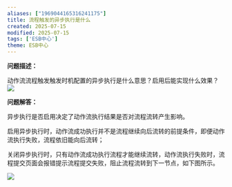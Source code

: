 ```yaml
---
aliases: ["1969044165316241175"]
title: 流程触发的异步执行是什么
created: 2025-07-15
modified: 2025-07-15
tags: ['ESB中心']
theme: ESB中心
---
```


**问题描述：**

动作流流程触发触发时机配置的异步执行是什么意思？启用后能实现什么效果？![](f501f14e57ee012dac76d0fa9cc77108.jpg)

**问题解答：**

异步执行是否启用决定了动作流执行结果是否对流程流转产生影响。

启用异步执行时，动作流成功执行并不是流程继续向后流转的前提条件，即便动作流执行失败，流程依旧能向后流转；

关闭异步执行时，只有动作流成功执行流程才能继续流转，动作流执行失败时，流程提交页面会报错提示流程提交失败，阻止流程流转到下一节点，如下图所示。

![](5a0805acf226453c00daf66e3f029094.jpg)